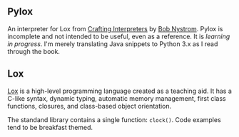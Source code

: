 ## Pylox

An interpreter for Lox from [Crafting Interpreters] by [Bob Nystrom].
Pylox is incomplete and not intended to be useful, even as a reference.
It is *learning in progress*. I'm merely translating Java snippets to Python
3.x as I read through the book.

## Lox

[Lox] is a high-level programming language created as a teaching aid.
It has a C-like syntax, dynamic typing, automatic memory management, first
class functions, closures, and class-based object orientation.

The standand library contains a single function: `clock()`. Code examples
tend to be breakfast themed.

[bob nystrom]: http://stuffwithstuff.com/
[crafting interpreters]: http://craftinginterpreters.com/
[lox]: http://craftinginterpreters.com/the-lox-language.html
